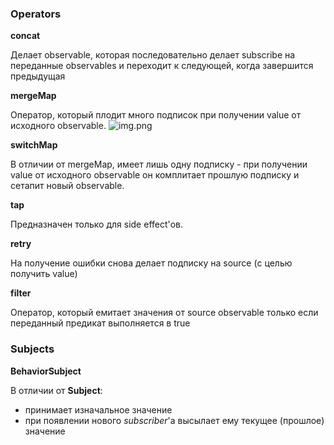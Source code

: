 ### Operators


**concat**

Делает observable, которая последовательно делает subscribe на переданные observables и переходит к следующей, когда завершится предыдущая

**mergeMap**

Оператор, который плодит много подписок при получении value от исходного observable.
![img.png](../../../imgs/rxjs-1.png)

**switchMap**

В отличии от mergeMap, имеет лишь одну подписку - при получении value от исходного observable он комплитает прошлую подписку и сетапит новый observable. 

**tap**

Предназначен только для side effect'ов.

**retry**

На получение ошибки снова делает подписку на source (с целью получить value)

**filter**

Оператор, который емитает значения от source observable только если переданный 
предикат выполняется в true

### Subjects

**BehaviorSubject**

В отличии от **Subject**:
- принимает изначальное значение
- при появлении нового *subscriber*'а высылает ему текущее (прошлое) значение
